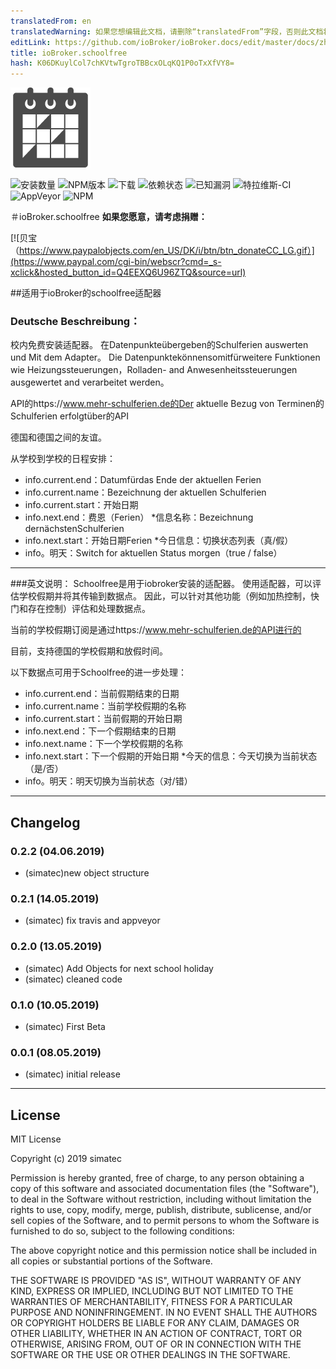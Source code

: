 ```yaml
---
translatedFrom: en
translatedWarning: 如果您想编辑此文档，请删除“translatedFrom”字段，否则此文档将再次自动翻译
editLink: https://github.com/ioBroker/ioBroker.docs/edit/master/docs/zh-cn/adapterref/iobroker.schoolfree/README.md
title: ioBroker.schoolfree
hash: K06DKuylCol7chKVtwTgroTBBcxOLqKQ1P0oTxXfVY8=
---
```

![商标](../../../en/adapterref/iobroker.schoolfree/admin/schoolfree.png)

![安装数量](http://iobroker.live/badges/schoolfree-stable.svg)
![NPM版本](http://img.shields.io/npm/v/iobroker.schoolfree.svg)
![下载](https://img.shields.io/npm/dm/iobroker.schoolfree.svg)
![依赖状态](https://img.shields.io/david/simatec/iobroker.schoolfree.svg)
![已知漏洞](https://snyk.io/test/github/simatec/ioBroker.schoolfree/badge.svg)
![特拉维斯-CI](http://img.shields.io/travis/simatec/ioBroker.schoolfree/master.svg)
![AppVeyor](https://ci.appveyor.com/api/projects/status/github/simatec/ioBroker.schoolfree?branch=master&svg=true)
![NPM](https://nodei.co/npm/iobroker.schoolfree.png?downloads=true)

＃ioBroker.schoolfree
**如果您愿意，请考虑捐赠：**

[![贝宝（https://www.paypalobjects.com/en_US/DK/i/btn/btn_donateCC_LG.gif）](https://www.paypal.com/cgi-bin/webscr?cmd=_s-xclick&hosted_button_id=Q4EEXQ6U96ZTQ&source=url)

##适用于ioBroker的schoolfree适配器
### Deutsche Beschreibung：
校内免费安装适配器。
在Datenpunkteübergeben的Schulferien auswerten und Mit dem Adapter。
Die Datenpunktekönnensomitfürweitere Funktionen wie Heizungssteuerungen，Rolladen- and Anwesenheitssteuerungen ausgewertet and verarbeitet werden。

API的https://www.mehr-schulferien.de的Der aktuelle Bezug von Terminen的Schulferien erfolgtüber的API

德国和德国之间的友谊。

从学校到学校的日程安排：

* info.current.end：Datumfürdas Ende der aktuellen Ferien
* info.current.name：Bezeichnung der aktuellen Schulferien
* info.current.start：开始日期
* info.next.end：费恩（Ferien）
*信息名称：Bezeichnung dernächstenSchulferien
* info.next.start：开始日期Ferien
*今日信息：切换状态列表（真/假）
* info。明天：Switch for aktuellen Status morgen（true / false）

*************************************************************************************************************************************

###英文说明：
Schoolfree是用于iobroker安装的适配器。
使用适配器，可以评估学校假期并将其传输到数据点。
因此，可以针对其他功能（例如加热控制，快门和存在控制）评估和处理数据点。

当前的学校假期订阅是通过https://www.mehr-schulferien.de的API进行的

目前，支持德国的学校假期和放假时间。

以下数据点可用于Schoolfree的进一步处理：

* info.current.end：当前假期结束的日期
* info.current.name：当前学校假期的名称
* info.current.start：当前假期的开始日期
* info.next.end：下一个假期结束的日期
* info.next.name：下一个学校假期的名称
* info.next.start：下一个假期的开始日期
*今天的信息：今天切换为当前状态（是/否）
* info。明天：明天切换为当前状态（对/错）

*************************************************************************************************************************************

## Changelog

### 0.2.2 (04.06.2019)
* (simatec)new object structure

### 0.2.1 (14.05.2019)
* (simatec) fix travis and appveyor

### 0.2.0 (13.05.2019)
* (simatec) Add Objects for next school holiday
* (simatec) cleaned code

### 0.1.0 (10.05.2019)
* (simatec) First Beta

### 0.0.1 (08.05.2019)
* (simatec) initial release

*************************************************************************************************************************************

## License
MIT License

Copyright (c) 2019 simatec

Permission is hereby granted, free of charge, to any person obtaining a copy
of this software and associated documentation files (the "Software"), to deal
in the Software without restriction, including without limitation the rights
to use, copy, modify, merge, publish, distribute, sublicense, and/or sell
copies of the Software, and to permit persons to whom the Software is
furnished to do so, subject to the following conditions:

The above copyright notice and this permission notice shall be included in all
copies or substantial portions of the Software.

THE SOFTWARE IS PROVIDED "AS IS", WITHOUT WARRANTY OF ANY KIND, EXPRESS OR
IMPLIED, INCLUDING BUT NOT LIMITED TO THE WARRANTIES OF MERCHANTABILITY,
FITNESS FOR A PARTICULAR PURPOSE AND NONINFRINGEMENT. IN NO EVENT SHALL THE
AUTHORS OR COPYRIGHT HOLDERS BE LIABLE FOR ANY CLAIM, DAMAGES OR OTHER
LIABILITY, WHETHER IN AN ACTION OF CONTRACT, TORT OR OTHERWISE, ARISING FROM,
OUT OF OR IN CONNECTION WITH THE SOFTWARE OR THE USE OR OTHER DEALINGS IN THE
SOFTWARE.